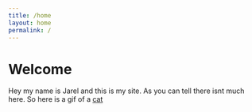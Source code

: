 ```yaml
---
title: /home
layout: home
permalink: /
---
```


# Welcome

Hey my name is Jarel and this is my site.
As you can tell there isnt much here.
So here is a gif of a <a href="https://www.youtube.com/watch?v=dQw4w9WgXcQ">cat</a>

